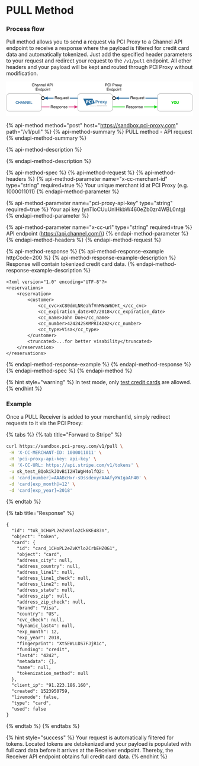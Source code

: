 # PULL Method

### Process flow

Pull method allows you to send a request via PCI Proxy to a Channel API endpoint to receive a response where the payload is filtered for credit card data and automatically tokenized. Just add the specified header parameters to your request and redirect your request to the `/v1/pull` endpoint. All other headers and your payload will be kept and routed through PCI Proxy without modification.



![Process Flow with PCI Proxy](../../../.gitbook/assets/channel_pull_pciproxy_color-1-.png)

{% api-method method="post" host="https://sandbox.pci-proxy.com" path="/v1/pull" %}
{% api-method-summary %}
PULL method - API request
{% endapi-method-summary %}

{% api-method-description %}

{% endapi-method-description %}

{% api-method-spec %}
{% api-method-request %}
{% api-method-headers %}
{% api-method-parameter name="x-cc-merchant-id" type="string" required=true %}
Your unique merchant id at PCI Proxy \(e.g. 1000011011\)
{% endapi-method-parameter %}

{% api-method-parameter name="pci-proxy-api-key" type="string" required=true %}
Your api key \(ynTIoCUuUnlHkbW460eZb0zr4WBL0ntg\)
{% endapi-method-parameter %}

{% api-method-parameter name="x-cc-url" type="string" required=true %}
API endpoint \(https://api.channel.com/\)
{% endapi-method-parameter %}
{% endapi-method-headers %}
{% endapi-method-request %}

{% api-method-response %}
{% api-method-response-example httpCode=200 %}
{% api-method-response-example-description %}
Response will contain tokenized credit card data.
{% endapi-method-response-example-description %}

```markup
<?xml version="1.0" encoding="UTF-8"?>
<reservations>
    <reservation>
        <customer>
            <cc_cvc>xC80dmLNReahfVnMNeW6DHt_</cc_cvc>
            <cc_expiration_date>07/2018</cc_expiration_date>
            <cc_name>John Doe</cc_name>
            <cc_number>424242SKMPRI4242</cc_number>
            <cc_type>Visa</cc_type>
        </customer>
        <truncated>...for better visability</truncated>
    </reservation>   
</reservations>
```
{% endapi-method-response-example %}
{% endapi-method-response %}
{% endapi-method-spec %}
{% endapi-method %}

{% hint style="warning" %}
In test mode, only [test credit cards](../../../test-card-data.md) are allowed.
{% endhint %}

### Example

Once a PULL Receiver is added to your merchantId, simply redirect requests to it via the PCI Proxy:

{% tabs %}
{% tab title="Forward to Stripe" %}
```bash
curl https://sandbox.pci-proxy.com/v1/pull \
 -H 'X-CC-MERCHANT-ID: 1000011011' \
 -H 'pci-proxy-api-key: api-key' \
 -H 'X-CC-URL: https://api.stripe.com/v1/tokens' \
 -u sk_test_BQokikJOvBiI2HlWgH4olfQ2: \
 -d 'card[number]=AAABcHxr-sDssdexyrAAAfyXWIgaAF40' \
 -d 'card[exp_month]=12' \
 -d 'card[exp_year]=2018'
```
{% endtab %}

{% tab title="Response" %}
```markup
{
  "id": "tok_1CHoPL2eZvKYlo2Ck6KE483n",
  "object": "token",
  "card": {
    "id": "card_1CHoPL2eZvKYlo2CrbEHZ0G1",
    "object": "card",
    "address_city": null,
    "address_country": null,
    "address_line1": null,
    "address_line1_check": null,
    "address_line2": null,
    "address_state": null,
    "address_zip": null,
    "address_zip_check": null,
    "brand": "Visa",
    "country": "US",
    "cvc_check": null,
    "dynamic_last4": null,
    "exp_month": 12,
    "exp_year": 2018,
    "fingerprint": "Xt5EWLLDS7FJjR1c",
    "funding": "credit",
    "last4": "4242",
    "metadata": {},
    "name": null,
    "tokenization_method": null
  },
  "client_ip": "91.223.186.160",
  "created": 1523950759,
  "livemode": false,
  "type": "card",
  "used": false
}
```
{% endtab %}
{% endtabs %}

{% hint style="success" %}
Your request is automatically filtered for tokens. Located tokens are detokenized and your payload is populated with full card data before it arrives at the Receiver endpoint. Thereby, the Receiver API endpoint obtains full credit card data.
{% endhint %}

